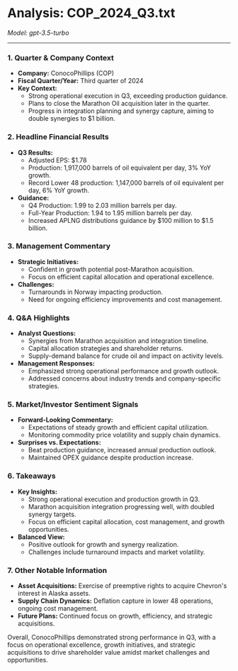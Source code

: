 # Analysis: COP_2024_Q3.txt

*Model: gpt-3.5-turbo*

---

### 1. Quarter & Company Context
- **Company:** ConocoPhillips (COP)
- **Fiscal Quarter/Year:** Third quarter of 2024
- **Key Context:** 
  - Strong operational execution in Q3, exceeding production guidance.
  - Plans to close the Marathon Oil acquisition later in the quarter.
  - Progress in integration planning and synergy capture, aiming to double synergies to $1 billion.

### 2. Headline Financial Results
- **Q3 Results:**
  - Adjusted EPS: $1.78
  - Production: 1,917,000 barrels of oil equivalent per day, 3% YoY growth.
  - Record Lower 48 production: 1,147,000 barrels of oil equivalent per day, 6% YoY growth.
- **Guidance:**
  - Q4 Production: 1.99 to 2.03 million barrels per day.
  - Full-Year Production: 1.94 to 1.95 million barrels per day.
  - Increased APLNG distributions guidance by $100 million to $1.5 billion.

### 3. Management Commentary
- **Strategic Initiatives:**
  - Confident in growth potential post-Marathon acquisition.
  - Focus on efficient capital allocation and operational excellence.
- **Challenges:**
  - Turnarounds in Norway impacting production.
  - Need for ongoing efficiency improvements and cost management.

### 4. Q&A Highlights
- **Analyst Questions:**
  - Synergies from Marathon acquisition and integration timeline.
  - Capital allocation strategies and shareholder returns.
  - Supply-demand balance for crude oil and impact on activity levels.
- **Management Responses:**
  - Emphasized strong operational performance and growth outlook.
  - Addressed concerns about industry trends and company-specific strategies.

### 5. Market/Investor Sentiment Signals
- **Forward-Looking Commentary:**
  - Expectations of steady growth and efficient capital utilization.
  - Monitoring commodity price volatility and supply chain dynamics.
- **Surprises vs. Expectations:**
  - Beat production guidance, increased annual production outlook.
  - Maintained OPEX guidance despite production increase.

### 6. Takeaways
- **Key Insights:**
  - Strong operational execution and production growth in Q3.
  - Marathon acquisition integration progressing well, with doubled synergy targets.
  - Focus on efficient capital allocation, cost management, and growth opportunities.
- **Balanced View:**
  - Positive outlook for growth and synergy realization.
  - Challenges include turnaround impacts and market volatility.

### 7. Other Notable Information
- **Asset Acquisitions:** Exercise of preemptive rights to acquire Chevron's interest in Alaska assets.
- **Supply Chain Dynamics:** Deflation capture in lower 48 operations, ongoing cost management.
- **Future Plans:** Continued focus on growth, efficiency, and strategic acquisitions.

Overall, ConocoPhillips demonstrated strong performance in Q3, with a focus on operational excellence, growth initiatives, and strategic acquisitions to drive shareholder value amidst market challenges and opportunities.